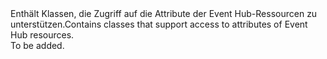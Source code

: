 <Namespace Name="Microsoft.Azure.Management.EventHub.Models">
  <Docs>
    <summary><span data-ttu-id="f7ee2-101">Enthält Klassen, die Zugriff auf die Attribute der Event Hub-Ressourcen zu unterstützen.</span><span class="sxs-lookup"><span data-stu-id="f7ee2-101">Contains classes that support access to attributes of Event Hub resources.</span></span></summary> 
    <remarks>To be added.</remarks>
  </Docs>
</Namespace>
